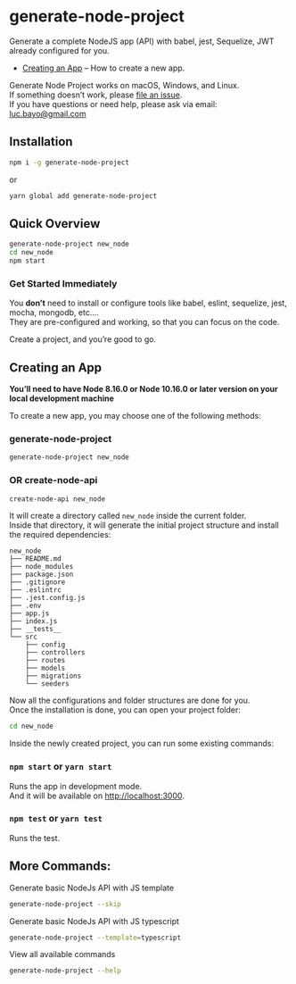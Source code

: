 # generate-node-project

Generate a complete NodeJS app (API) with babel, jest, Sequelize, JWT already configured for you.

- [Creating an App](#creating-an-app) – How to create a new app.

Generate Node Project works on macOS, Windows, and Linux.<br>
If something doesn’t work, please [file an issue](https://github.com/abayo-luc/generate-node-project/issues/new).<br>
If you have questions or need help, please ask via email: luc.bayo@gmail.com

## Installation

```sh
npm i -g generate-node-project
```

or

```sh
yarn global add generate-node-project
```

## Quick Overview

```sh
generate-node-project new_node
cd new_node
npm start
```

### Get Started Immediately

You **don’t** need to install or configure tools like babel, eslint, sequelize, jest, mocha, mongodb, etc....<br>
They are pre-configured and working, so that you can focus on the code.

Create a project, and you’re good to go.

## Creating an App

**You’ll need to have Node 8.16.0 or Node 10.16.0 or later version on your local development machine**

To create a new app, you may choose one of the following methods:

### generate-node-project

```sh
generate-node-project new_node
```

### OR create-node-api

```sh
create-node-api new_node
```

It will create a directory called `new_node` inside the current folder.<br>
Inside that directory, it will generate the initial project structure and install the required dependencies:

```
new_node
├── README.md
├── node_modules
├── package.json
├── .gitignore
├── .eslintrc
├── .jest.config.js
├── .env
├── app.js
├── index.js
├── __tests__
└── src
    ├── config
    ├── controllers
    ├── routes
    ├── models
    ├── migrations
    └── seeders
```

Now all the configurations and folder structures are done for you.<br>
Once the installation is done, you can open your project folder:

```sh
cd new_node
```

Inside the newly created project, you can run some existing commands:

### `npm start` or `yarn start`

Runs the app in development mode.<br>
And it will be available on [http://localhost:3000](http://localhost:3000).

### `npm test` or `yarn test`

Runs the test.<br>

## More Commands:

Generate basic NodeJs API with JS template

```sh
generate-node-project --skip
```

Generate basic NodeJs API with JS typescript

```sh
generate-node-project --template=typescript
```

View all available commands

```sh
generate-node-project --help
```
